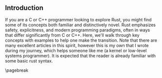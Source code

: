 ## Introduction

If you are a C or C++ programmer looking to explore Rust, you might find some of its
concepts both familiar and distinctively novel. Rust emphasizes safety,
explicitness, and modern programming paradigms, often in ways that differ
significantly from C or C++. Here, we'll walk through key concepts with examples to
help one make the transition. Note that there are many excellent articles in this
spirit, however this is my own that I wrote during my journey, which helps someone
like me (a kernel or low-level systems programmer). It is expected that the reader
is already familiar with some basic rust syntax.

\pagebreak
